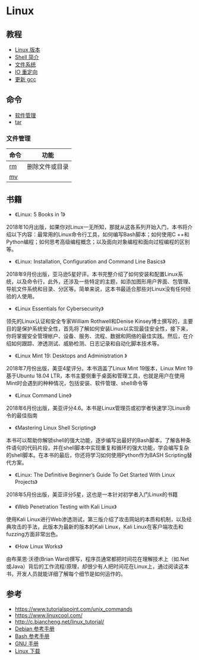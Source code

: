 # Linux

## 教程

- [Linux 版本](tutorials/linux_version.md)
- [Shell 简介](tutorials/shell.md)
- [文件系统](tutorials/file_system.md)
- [IO 重定向](./tutorials/redirect.md)
- [更新 gcc](centos/update_gcc.md)

## 命令

- [软件管理](command/package.md)
- [tar](command/tar.md)

### 文件管理

|命令|功能|
|---|---|
|[rm](command/rm.md)|删除文件或目录|
|[mv](command/mv.md)||

## 书籍

- 《Linux: 5 Books in 1》

2018年10月出版，如果你对Linux一无所知，那就从这各系列开始入门，本书将介绍以下内容：最常用的Linux命令行工具，如何编写Bash脚本；如何使用C ++和Python编程；如何思考高级编程概念；以及面向对象编程和面向过程编程的区别等。

- 《Linux: Installation, Configuration and Command Line Basics》

2018年9月份出版，亚马逊5星好评。本书完整介绍了如何安装和配置Linux系统，以及命令行，此外，还涉及一些特定的主题，如添加图形用户界面、包管理、导航文件系统和目录、分区等。简单来说，这本书最适合那些对Linux没有任何经验的人使用。

- 《Linux Essentials for Cybersecurity》

领先的Linux认证和安全专家William Rothwell和Denise Kinsey博士撰写的，主要目的是保护系统安全性，首先将了解如何安装Linux以实现最佳安全性，接下来，你将掌握安全管理帐户、设备、服务、流程、数据和网络的最佳实践。然后，在介绍如何跟踪、渗透测试、威胁检测、日志记录和自动化脚本技术等。

- 《Linux Mint 19: Desktops and Administration 》

2018年7月份出版，美亚4星评分。本书涵盖了Linux Mint 19版本，Linux Mint 19基于Ubuntu 18.04 LTR，本书主要侧重于桌面和管理工具，也就是用户在使用Mint时会遇到的种种情况，包括安装、软件管理、shell命令等

- 《Linux Command Line》

2018年6月份出版，美亚评分4.6。本书是Linux管理员或初学者快速学习Linux命令的最佳指南

- 《Mastering Linux Shell Scripting》

本书可以帮助你解锁shell的强大功能，逐步编写出最好的Bash脚本，了解各种条件语句的代码片段，并在shell脚本中实现重复和循环的强大功能，学会编写复杂的shell脚本。在本书的最后，你还将学习如何使用Python作为BASH Scripting替代方案。

- 《Linux: The Definitive Beginner’s Guide To Get Started With Linux Projects》

2018年5月份出版，美亚评分5星，这也是一本针对初学者入门Linux的书籍

- 《Web Penetration Testing with Kali Linux》

使用Kali Linux进行Web渗透测试，第三版介绍了攻击网站的本质和机制，以及经典攻击的手法，此版本为最新的版本的Kali Linux，Kali Linux在客户端攻击和fuzzing方面非常出色。

- 《How Linux Works》

由布莱恩·沃德(Brian Ward)撰写，程序员通常都把时间花在理解技术上（如.Net或Java）背后的工作流程/原理，却很少有人把时间花在Linux上，通过阅读这本书，开发人员就能详细了解每个细节是如何运作的。

## 参考

- https://www.tutorialspoint.com/unix_commands
- https://www.linuxcool.com/
- http://c.biancheng.net/linux_tutorial/
- [Debian 参考手册](https://www.debian.org/doc/manuals/debian-reference/)
- [Bash 参考手册](http://www.gnu.org/savannah-checkouts/gnu/bash/manual/bash.html)
- [GNU 手册](http://www.gnu.org/manual/manual.html)
- [Linux 下载](https://www.linuxdown.com/)

